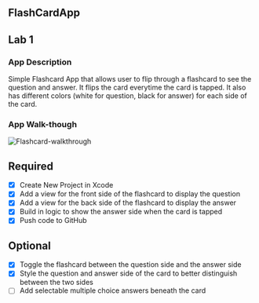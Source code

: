 ## FlashCardApp


## Lab 1

### App Description
Simple Flashcard App that allows user to flip through a flashcard to see the question and answer. It flips the card everytime the card is tapped. It 
also has different colors (white for question, black for answer) for each side of the card.

### App Walk-though
![Flashcard-walkthrough](https://user-images.githubusercontent.com/98361776/191186406-ac3df0f6-6488-4450-bbb9-489d215f7b80.gif)

## Required
- [x] Create New Project in Xcode
- [x] Add a view for the front side of the flashcard to display the question
- [x] Add a view for the back side of the flashcard to display the answer
- [x] Build in logic to show the answer side when the card is tapped
- [x] Push code to GitHub
## Optional
- [x] Toggle the flashcard between the question side and the answer side
- [x] Style the question and answer side of the card to better distinguish between the two sides
- [ ] Add selectable multiple choice answers beneath the card
